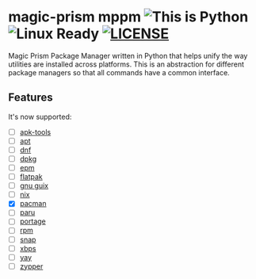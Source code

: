 # **magic-prism mppm** ![This is Python](https://img.shields.io/badge/This_is-Python-green?logo=python&logoColor=f5f5f5) ![Linux Ready](https://img.shields.io/badge/Linux-Ready-orange?logo=linux&logoColor=f5f5f5) [![LICENSE](https://img.shields.io/badge/GNU_GPL-v3-red?logo=gnu)](./LICENSE)
Magic Prism Package Manager written in Python that helps unify the way utilities are installed across platforms. This is an abstraction for different package managers so that all commands have a common interface.

## Features
It's now supported:
- [ ] [apk-tools](https://wiki.alpinelinux.org/wiki/Alpine_Package_Keeper)
- [ ] [apt](https://documentation.ubuntu.com/server/how-to/software/package-management/)
- [ ] [dnf](https://docs.fedoraproject.org/en-US/quick-docs/dnf/)
- [ ] [dpkg](https://www.debian.org/doc/manuals/debian-faq/pkg-basics.en.html)
- [ ] [epm](https://alt-gnome.wiki/epm.html)
- [ ] [flatpak](https://docs.flatpak.org/en/latest/using-flatpak.html)
- [ ] [gnu guix](https://guix.gnu.org/manual/devel/en/html_node/)
- [ ] [nix](https://nix.dev/manual/nix/2.24/)
- [x] [pacman](https://wiki.archlinux.org/title/Pacman)
- [ ] [paru](https://github.com/Morganamilo/paru)
- [ ] [portage](https://wiki.gentoo.org/wiki/Portage)
- [ ] [rpm](https://rpm.org/documentation.html)
- [ ] [snap](https://snapcraft.io/docs/quickstart-tour)
- [ ] [xbps](https://docs.voidlinux.org/xbps/index.html)
- [ ] [yay](https://github.com/Jguer/yay)
- [ ] [zypper](https://en.opensuse.org/SDB:Zypper_usage)
